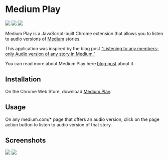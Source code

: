 # Medium Play

[![](https://img.shields.io/chrome-web-store/v/bjacbjpkijglgooedjahapjohhofopba.svg)](https://chrome.google.com/webstore/detail/medium-play/bjacbjpkijglgooedjahapjohhofopba)
[![](https://img.shields.io/chrome-web-store/rating/bjacbjpkijglgooedjahapjohhofopba.svg)](https://chrome.google.com/webstore/detail/medium-play/bjacbjpkijglgooedjahapjohhofopba)
[![](https://img.shields.io/chrome-web-store/users/bjacbjpkijglgooedjahapjohhofopba.svg)](https://chrome.google.com/webstore/detail/medium-play/bjacbjpkijglgooedjahapjohhofopba)

Medium Play is a JavaScript-built Chrome extension that allows you to listen to audio versions of [Medium](https://medium.com/) stories.

This application was inspired by the blog post ["Listening to any members-only Audio version of any story in Medium."](https://medium.com/bugbountywriteup/listening-to-any-members-only-audio-version-of-the-story-in-medium-bf2dc2abc8d7)

You can read more about Medium Play here [blog post](https://medium.com/@swap/medium-play-listen-to-audio-versions-of-medium-stories-b0cc8982f268) about it.

## Installation

On the Chrome Web Store, download [Medium Play](https://chrome.google.com/webstore/detail/medium-play/bjacbjpkijglgooedjahapjohhofopba).

## Usage

On any medium.com/* page that offers an audio version, click on the page action button to listen to audio version of that story.

## Screenshots
![](medium-play-1.png)
![](medium-play-2.png)
